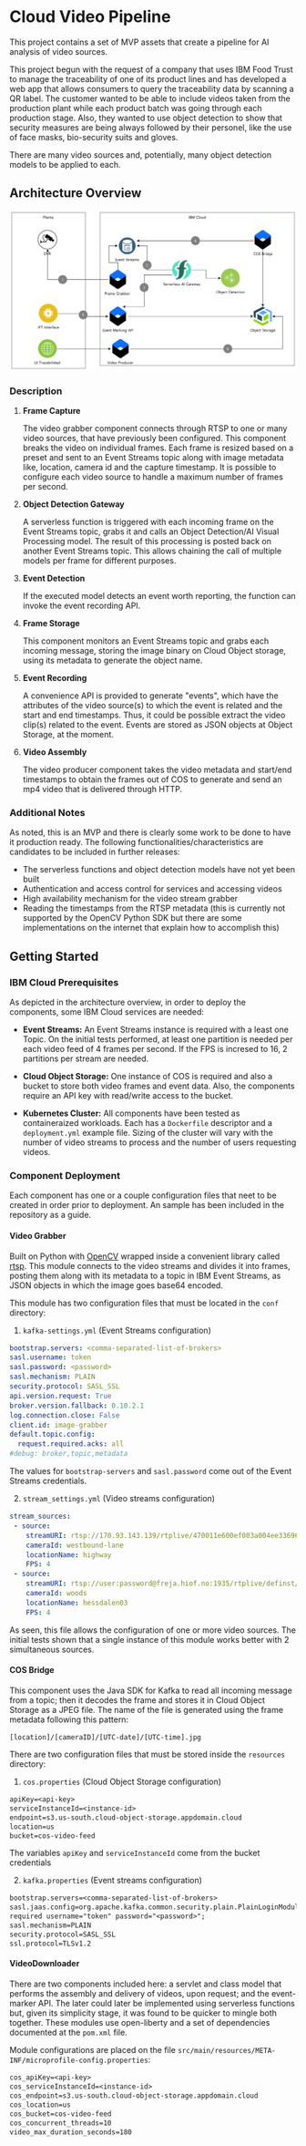 # Cloud Video Pipeline
This project contains a set of MVP assets that create a pipeline for AI 
analysis of video sources.

This project begun with the request of a company that uses IBM Food Trust to 
manage the traceability of one of its product lines and has developed a web app
that allows consumers to query the traceability data by scanning a QR label.
The customer wanted to be able to include videos taken from the production plant
while each product batch was going through each production stage. Also, they 
wanted to use object detection to show that security measures are being always 
followed by their personel, like the use of face masks, bio-security suits and 
gloves. 

There are many video sources and, potentially, many object detection models to 
be applied to each.

## Architecture Overview

![Architecture Overview Diagram - IT System View](/doc/img/aod.png?raw=true)

### Description

1. **Frame Capture**

	The video grabber component connects through RTSP to one or many video 
	sources, that have previously been configured. This component breaks 
	the video on individual frames. Each frame is resized based on a preset 
	and sent to an Event Streams topic along with image metadata like, 
	location, camera id and the capture timestamp. It is possible to 
	configure each video source to handle a maximum number of frames 
	per second. 

2. **Object Detection Gateway**

	A serverless function is triggered with each incoming frame on the Event
	Streams topic, grabs it and calls an Object Detection/AI Visual Processing
	model. The result of this processing is posted back on another Event 
	Streams topic. This allows chaining the call of multiple models per frame 
	for different purposes.
	
3. **Event Detection**

	If the executed model detects an event worth reporting, the function can 
	invoke the event recording API.

4. **Frame Storage**

	This component monitors an Event Streams topic and grabs each incoming 
	message, storing the image binary on Cloud Object storage, using its 
	metadata to generate the object name. 

5. **Event Recording**

	A convenience API is provided to generate "events", which have the 
	attributes of the video source(s) to which the event is related and the 
	start and end timestamps. Thus, it could be possible extract the video 
	clip(s) related to the event.
	Events are stored as JSON objects at Object Storage, at the moment.
	
6. **Video Assembly**

	The video producer component takes the video metadata and start/end 
	timestamps to obtain the frames out of COS to generate and send an mp4 
	video that is delivered through HTTP.

### Additional Notes

As noted, this is an MVP and there is clearly some work to be done to have it
production ready. The following functionalities/characteristics are candidates
to be included in further releases:

- The serverless functions and object detection models have not yet been built
- Authentication and access control for services and accessing videos
- High availability mechanism for the video stream grabber
- Reading the timestamps from the RTSP metadata (this is currently not supported
by the OpenCV Python SDK but there are some implementations on the internet that
explain how to accomplish this)

## Getting Started

### IBM Cloud Prerequisites

As depicted in the architecture overview, in order to deploy the components,
some IBM Cloud services are needed:

- **Event Streams:**
An Event Streams instance is required with a least one Topic. On the initial
tests performed, at least one partition is needed per each video feed of 4
frames per second. If the FPS is incresed to 16, 2 partitions per stream are
needed.

- **Cloud Object Storage:** 
One instance of COS is required and also a bucket to store both video frames 
and event data. Also, the components require an API key with read/write access
to the bucket. 

- **Kubernetes Cluster:**
All components have been tested as containeraized workloads. Each has a 
`Dockerfile` descriptor and a `deployment.yml` example file. Sizing of
the cluster will vary with the number of video streams to process and 
the number of users requesting videos.

### Component Deployment

Each component has one or a couple configuration files that neet to be created
in order prior to deployment. An sample has been included in the repository as
a guide.

#### Video Grabber
Built on Python with [OpenCV](https://pypi.org/project/opencv-python/) wrapped
inside a convenient library called [rtsp](https://pypi.org/project/rtsp/). This
module connects to the video streams and divides it into frames, posting them
along with its metadata to a topic in IBM Event Streams, as JSON objects in 
which the image goes base64 encoded. 

This module has two configuration files that must be located in the `conf`
directory:

1. `kafka-settings.yml` (Event Streams configuration)

```yaml
bootstrap.servers: <comma-separated-list-of-brokers>
sasl.username: token
sasl.password: <password>
sasl.mechanism: PLAIN
security.protocol: SASL_SSL
api.version.request: True
broker.version.fallback: 0.10.2.1
log.connection.close: False
client.id: image-grabber
default.topic.config:
  request.required.acks: all
#debug: broker,topic,metadata
```


The values for `bootstrap-servers` and `sasl.password` come out of the Event 
Streams credentials.

2. `stream_settings.yml` (Video streams configuration)

```yaml
stream_sources:
 - source: 
    streamURI: rtsp://170.93.143.139/rtplive/470011e600ef003a004ee33696235daa
    cameraId: westbound-lane
    locationName: highway
    FPS: 4
 - source:
	streamURI: rtsp://user:password@freja.hiof.no:1935/rtplive/definst/hessdalen03.stream
	cameraId: woods
	locationName: hessdalen03
	FPS: 4
```

As seen, this file allows the configuration of one or more video sources. 
The initial tests shown that a single instance of this module works better 
with 2 simultaneous sources. 

#### COS Bridge

This component uses the Java SDK for Kafka to read all incoming message from a 
topic; then it decodes the frame and stores it in Cloud Object Storage as a 
JPEG file. The name of the file is generated using the frame metadata following
this pattern:

```
[location]/[cameraID]/[UTC-date]/[UTC-time].jpg
```

There are two configuration files that must be stored inside the `resources`
directory:

1. `cos.properties` (Cloud Object Storage configuration)

```
apiKey=<api-key>
serviceInstanceId=<instance-id>
endpoint=s3.us-south.cloud-object-storage.appdomain.cloud
location=us
bucket=cos-video-feed
```

The variables `apiKey` and `serviceInstanceId` come from the bucket credentials

2. `kafka.properties` (Event streams configuration)

```
bootstrap.servers=<comma-separated-list-of-brokers>
sasl.jaas.config=org.apache.kafka.common.security.plain.PlainLoginModule required username="token" password="<password>";
sasl.mechanism=PLAIN
security.protocol=SASL_SSL
ssl.protocol=TLSv1.2
```

#### VideoDownloader

There are two components included here: a servlet and class model that performs
the assembly and delivery of videos, upon request; and the event-marker API.
The later could later be implemented using serverless functions but, given its
simplicity stage, it was found to be quicker to mingle both together.
These modules use open-liberty and a set of dependencies documented at the 
`pom.xml` file.

Module configurations are placed on the file 
`src/main/resources/META-INF/microprofile-config.properties`:

```
cos_apiKey=<api-key>
cos_serviceInstanceId=<instance-id>
cos_endpoint=s3.us-south.cloud-object-storage.appdomain.cloud
cos_location=us
cos_bucket=cos-video-feed
cos_concurrent_threads=10
video_max_duration_seconds=180
```
